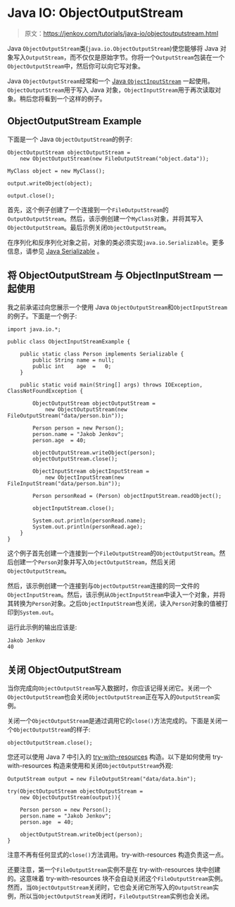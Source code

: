 # Java IO: ObjectOutputStream

> 原文：<https://jenkov.com/tutorials/java-io/objectoutputstream.html>

Java `ObjectOutputStream`类(`java.io.ObjectOutputStream`)使您能够将 Java 对象写入`OutputStream`，而不仅仅是原始字节。你将一个`OutputStream`包装在一个`ObjectOutputStream`中，然后你可以向它写对象。

Java `ObjectOutputStream`经常和一个 [Java `ObjectInputStream`](objectinputstream.html) 一起使用。`ObjectOutputStream`用于写入 Java 对象，`ObjectInputStream`用于再次读取对象。稍后您将看到一个这样的例子。

## ObjectOutputStream Example

下面是一个 Java `ObjectOutputStream`的例子:

```
ObjectOutputStream objectOutputStream = 
    new ObjectOutputStream(new FileOutputStream("object.data"));

MyClass object = new MyClass();

output.writeObject(object);

output.close();

```

首先，这个例子创建了一个连接到一个`FileOutputStream`的`OutputOutputStream`。然后，该示例创建一个`MyClass`对象，并将其写入`ObjectOutputStream`。最后示例关闭`ObjectOutputStream`。

在序列化和反序列化对象之前，对象的类必须实现`java.io.Serializable`。更多信息，请参见 [Java Serializable](serializable.html) 。

## 将 ObjectOutputStream 与 ObjectInputStream 一起使用

我之前承诺过向您展示一个使用 Java `ObjectOutputStream`和`ObjectInputStream`的例子。下面是一个例子:

```
import java.io.*;

public class ObjectInputStreamExample {

    public static class Person implements Serializable {
        public String name = null;
        public int    age  =   0;
    }

    public static void main(String[] args) throws IOException, ClassNotFoundException {

        ObjectOutputStream objectOutputStream =
            new ObjectOutputStream(new FileOutputStream("data/person.bin"));

        Person person = new Person();
        person.name = "Jakob Jenkov";
        person.age  = 40;

        objectOutputStream.writeObject(person);
        objectOutputStream.close();

        ObjectInputStream objectInputStream =
            new ObjectInputStream(new FileInputStream("data/person.bin"));

        Person personRead = (Person) objectInputStream.readObject();

        objectInputStream.close();

        System.out.println(personRead.name);
        System.out.println(personRead.age);
    }
}

```

这个例子首先创建一个连接到一个`FileOutputStream`的`ObjectOutputStream`。然后创建一个`Person`对象并写入`ObjectOutputStream`，然后关闭`ObjectOutputStream`。

然后，该示例创建一个连接到与`ObjectOutputStream`连接的同一文件的`ObjectInputStream`。然后，该示例从`ObjectInputStream`中读入一个对象，并将其转换为`Person`对象。之后`ObjectInputStream`也关闭，读入`Person`对象的值被打印到`System.out`。

运行此示例的输出应该是:

```
Jakob Jenkov
40

```

## 关闭 ObjectOutputStream

当你完成向`ObjectOutputStream`写入数据时，你应该记得关闭它。关闭一个`ObjectOutputStream`也会关闭`ObjectOutputStream`正在写入的`OutputStream`实例。

关闭一个`ObjectOutputStream`是通过调用它的`close()`方法完成的。下面是关闭一个`ObjectOutputStream`的样子:

```
objectOutputStream.close();

```

您还可以使用 Java 7 中引入的 [try-with-resources](/java-exception-handling/try-with-resources.html) 构造。以下是如何使用 try-with-resources 构造来使用和关闭`ObjectOutputStream`外观:

```
OutputStream output = new FileOutputStream("data/data.bin");

try(ObjectOutputStream objectOutputStream =
    new ObjectOutputStream(output)){

    Person person = new Person();
    person.name = "Jakob Jenkov";
    person.age  = 40;

    objectOutputStream.writeObject(person);
}

```

注意不再有任何显式的`close()`方法调用。try-with-resources 构造负责这一点。

还要注意，第一个`FileOutputStream`实例不是在 try-with-resources 块中创建的。这意味着 try-with-resources 块不会自动关闭这个`FileOutputStream`实例。然而，当`ObjectOutputStream`关闭时，它也会关闭它所写入的`OutputStream`实例，所以当`ObjectOutputStream`关闭时，`FileOutputStream`实例也会关闭。